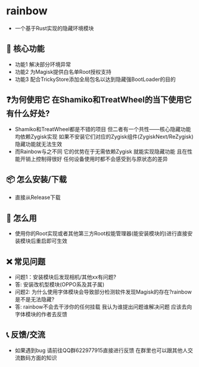 # rainbow
- 一个基于Rust实现的隐藏环境模块

## 🌟 核心功能
- 功能1 解决部分环境异常
- 功能2 为Magisk提供白名单Root授权支持
- 功能3 配合TrickyStore添加全局包名以达到隐藏强BootLoader的目的

## ❓为何使用它 在Shamiko和TreatWheel的当下使用它有什么好处?
- Shamiko和TreatWheel都是不错的项目 但二者有一个共性——核心隐藏功能均依赖Zygisk实现 如果不安装它们对应的Zygisk组件(ZygiskNext/ReZygisk)隐藏功能就无法生效
- 而Rainbow与之不同 它的优势在于无需依赖Zygisk 就能实现隐藏功能 且在性能开销上控制得很好 任何设备使用时都不会感受到与原状态的差异

## 📦 怎么安装/下载
- 直接从Release下载

## 🚀 怎么用
- 使用你的Root实现或者其他第三方Root权能管理器(能安装模块的)进行直接安装模块后重启即可生效

## ❌ 常见问题
- 问题1：安装模块后发现相机/其他xx有问题?
- 答: 安装改机型模块(OPPO系及其子属)
- 问题2: 为什么使用字体模块会导致部分检测软件发现Magisk的存在?rainbow是不是无法隐藏?
- 答: rainbow不会去干涉你的任何挂载 我认为谁提出问题谁解决问题 应该去向字体模块的作者去反馈

## 📞 反馈/交流
- 如果遇到bug 请前往QQ群622977915直接进行反馈 在群里也可以跟其他人交流数码方面的知识
